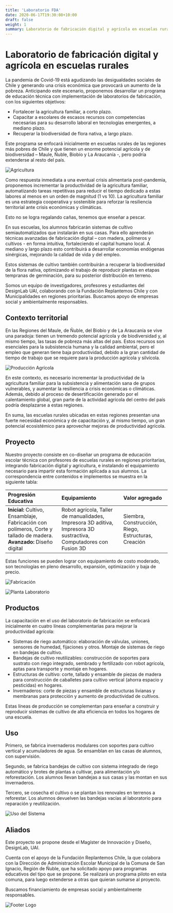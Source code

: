 ```yaml
---
title: 'Laboratorio FDA'
date: 2020-06-17T19:30:08+10:00
draft: false
weight: 1
summary: Laboratorio de fabricación digital y agrícola en escuelas rurales.
---
```


# Laboratorio de fabricación digital y agrícola en escuelas rurales

La pandemia de Covid-19 está agudizando las desigualdades sociales de Chile y generando una crisis económica que provocará un aumento de la pobreza. Anticipando este escenario, proponemos desarrollar un programa de educación técnica con implementación de laboratorios de fabricación, con los siguientes objetivos:

- Fortalecer la agricultura familiar, a corto plazo.
- Capacitar a escolares de escasos recursos con competencias necesarias para su desarrollo laboral en tecnologías emergentes, a mediano plazo.
- Recuperar la biodiversidad de flora nativa, a largo plazo.

Este programa se enfocará inicialmente en escuelas rurales de las regiones más pobres de Chile y que tienen un enorme potencial agrícola y de biodiversidad – Maule, Ñuble, Biobío y La Araucanía -, pero podría extenderse al resto del país. 

![Agricultura](/img/agricultura.png)

Como respuesta inmediata a una eventual crisis alimentaria post-pandemia, proponemos incrementar la productividad de la agricultura familiar, automatizando tareas repetitivas para reducir el tiempo dedicado a estas labores al menos en un orden de magnitud (1 vs 10). La agricultura familiar es una estrategia cooperativa y sostenible para reforzar la resiliencia territorial ante crisis económicas y climáticas. 

Esto no se logra regalando cañas, tenemos que enseñar a pescar. 

En sus escuelas, los alumnos fabricarán sistemas de cultivo semiautomatizados que instalarán en sus casas. Para ello aprenderán técnicas avanzadas de fabricación digital – con madera, polímeros y cultivos - en forma intuitiva, fortaleciendo el capital humano local. A mediano y largo plazo esto contribuirá a desarrollar economías endógenas sinérgicas, mejorando la calidad de vida y del empleo. 

Estos sistemas de cultivo también contribuirán a recuperar la biodiversidad de la flora nativa, optimizando el trabajo de reproducir plantas en etapas tempranas de germinación, para su posterior distribución en terreno. 

Somos un equipo de investigadores, profesores y estudiantes del DesignLab UAI, colaborando con la Fundación Replantemos Chile y con Municipalidades en regiones prioritarias. Buscamos apoyo de empresas social y ambientalmente responsables. 

## Contexto territorial

En las Regiones del Maule, de Ñuble, del Biobío y de La Araucanía se vive una paradoja: tienen un tremendo potencial agrícola y de biodiversidad y, al mismo tiempo, las tasas de pobreza más altas del país. Estos recursos son esenciales para la subsistencia humana y la calidad ambiental, pero el empleo que generan tiene baja productividad, debido a la gran cantidad de tiempo de trabajo que se requiere para la producción agrícola y silvícola. 

![Producción Agrícola](/img/produccion-agricola.png)

En este contexto, es necesario incrementar la productividad de la agricultura familiar para la subsistencia y alimentación sana de grupos vulnerables, y aumentar la resiliencia a crisis económicas o climáticas. Además, debido al proceso de desertificación generado por el calentamiento global, gran parte de la actividad agrícola del centro del país podría desplazarse a estas regiones.

En suma, las escuelas rurales ubicadas en estas regiones presentan una fuerte necesidad económica y de capacitación y, al mismo tiempo, un gran potencial ecosistémico para aprovechar mejoras de productividad agrícola. 

## Proyecto

Nuestro proyecto consiste en co-diseñar un programa de educación escolar técnica con profesores de escuelas rurales en regiones prioritarias, integrando fabricación digital y agricultura, e instalando el equipamiento necesario para impartir esta formación aplicada a sus alumnos. La correspondencia entre contenidos e implementos se muestra en la siguiente tabla:

| Progresión Educativa | Equipamiento | Valor agregado |
| :-------------- | :-------------  | :--------------  |
| **Inicial:** Cultivo, Ensamblaje, Fabricación con polímeros, Corte y tallado de madera. **Avanzado:** Diseño digital | Robot agrícola, Taller de manualidades, Impresora 3D aditiva, Impresora 3D sustractiva, Computadores con Fusion 3D |Siembra, Construcción, Riego, Estructuras, Creación|

Estas funciones se pueden lograr con equipamiento de costo moderado, son tecnologías en pleno desarrollo, expansión, optimización y baja de precio.  

![Fabricación](/img/fabricacion.png)

![Planta Laboratorio](/img/planta-laboratorio.png)

## Productos

La capacitación en el uso del laboratorio de fabricación se enfocará inicialmente en cuatro líneas complementarias para mejorar la productividad agrícola: 

- Sistemas de riego automático: elaboración de válvulas, uniones, sensores de humedad, fijaciones y otros. Montaje de sistemas de riego en bandejas de cultivo. 
- Bandejas de cultivo reutilizables: construcción de soportes para sustrato con riego integrado, sembrado y fertilizado con robot agrícola, aptas para transporte y montaje en hogares. 
- Estructuras de cultivo: corte, tallado y ensamble de piezas de madera para construcción de caballetes para cultivo vertical (ahorra espacio y pesticidas) en hogares. 
- Invernaderos: corte de piezas y ensamble de estructuras livianas y membranas para protección y aumento de productividad de cultivos. 

Estas líneas de producción se complementan para enseñar a construir y reproducir sistemas de cultivo de alta eficiencia en todos los hogares de una escuela. 

## Uso

Primero, se fabrica invernaderos modulares con soportes para cultivo vertical y acumuladores de agua. Se ensamblan en las casas de alumnos, con supervisión. 

Segundo, se fabrica bandejas de cultivo con sistema integrado de riego automático y brotes de plantas a cultivar, para alimentación y/o reforestación. Los alumnos llevan bandejas a sus casas y las montan en sus invernaderos.

Tercero, se cosecha el cultivo o se plantan los renovales en terrenos a reforestar. Los alumnos devuelven las bandejas vacías al laboratorio para reparación y reutilización. 

![Uso del Sistema](/img/uso.png)

## Aliados

Este proyecto se propone desde el Magíster de Innovación y Diseño, DesignLab, UAI. 

Cuenta con el apoyo de la Fundación Replantemos Chile, la que colabora con la Dirección de Administración Escolar Municipal de la Comuna de San Ignacio, Región de Ñuble, que ha solicitado apoyo para programas educativos del tipo que se propone. Se realizará un programa piloto en esta comuna, para luego extenderse a otras que quieran sumarse al proyecto. 

Buscamos financiamiento de empresas social y ambientalmente responsables. 

![Footer Logo](/img/footer.png)
